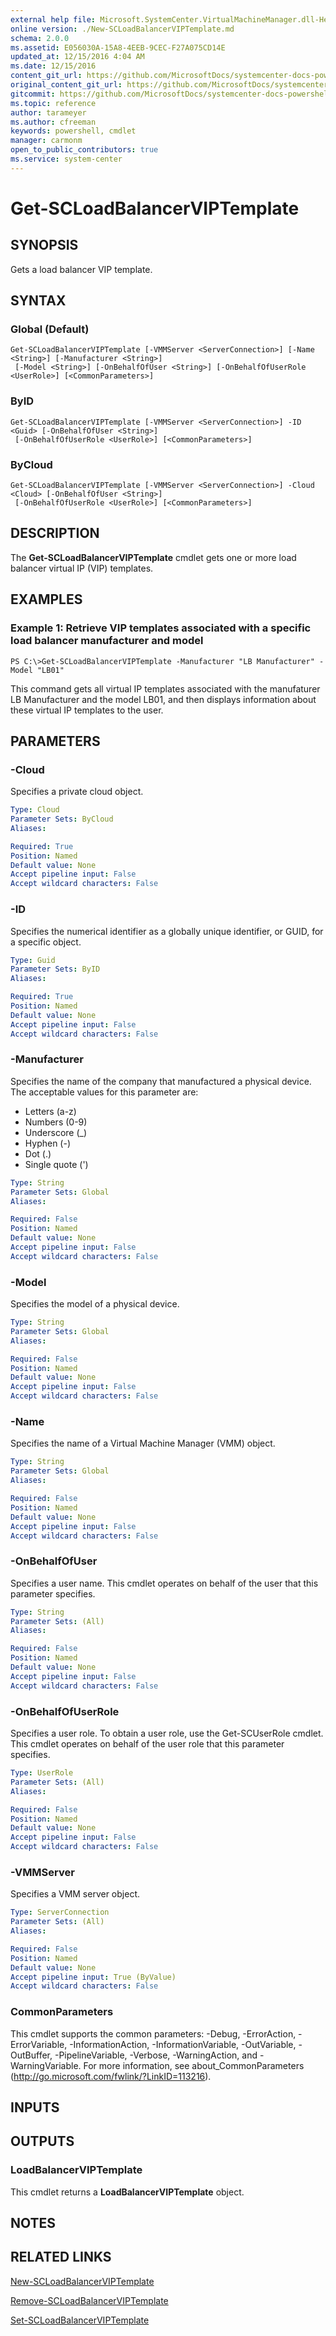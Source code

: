 ```yaml
---
external help file: Microsoft.SystemCenter.VirtualMachineManager.dll-Help.xml
online version: ./New-SCLoadBalancerVIPTemplate.md
schema: 2.0.0
ms.assetid: E056030A-15A8-4EEB-9CEC-F27A075CD14E
updated_at: 12/15/2016 4:04 AM
ms.date: 12/15/2016
content_git_url: https://github.com/MicrosoftDocs/systemcenter-docs-powershell/blob/master/systemcenter-cmdlets/SystemCenter2016/VirtualMachineManager/vlatest/Get-SCLoadBalancerVIPTemplate.md
original_content_git_url: https://github.com/MicrosoftDocs/systemcenter-docs-powershell/blob/master/systemcenter-cmdlets/SystemCenter2016/VirtualMachineManager/vlatest/Get-SCLoadBalancerVIPTemplate.md
gitcommit: https://github.com/MicrosoftDocs/systemcenter-docs-powershell/blob/7df4508c7b907a214e6a8eca76037b06065ef078/systemcenter-cmdlets/SystemCenter2016/VirtualMachineManager/vlatest/Get-SCLoadBalancerVIPTemplate.md
ms.topic: reference
author: tarameyer
ms.author: cfreeman
keywords: powershell, cmdlet
manager: carmonm
open_to_public_contributors: true
ms.service: system-center
---
```


# Get-SCLoadBalancerVIPTemplate

## SYNOPSIS
Gets a load balancer VIP template.

## SYNTAX

### Global (Default)
```
Get-SCLoadBalancerVIPTemplate [-VMMServer <ServerConnection>] [-Name <String>] [-Manufacturer <String>]
 [-Model <String>] [-OnBehalfOfUser <String>] [-OnBehalfOfUserRole <UserRole>] [<CommonParameters>]
```

### ByID
```
Get-SCLoadBalancerVIPTemplate [-VMMServer <ServerConnection>] -ID <Guid> [-OnBehalfOfUser <String>]
 [-OnBehalfOfUserRole <UserRole>] [<CommonParameters>]
```

### ByCloud
```
Get-SCLoadBalancerVIPTemplate [-VMMServer <ServerConnection>] -Cloud <Cloud> [-OnBehalfOfUser <String>]
 [-OnBehalfOfUserRole <UserRole>] [<CommonParameters>]
```

## DESCRIPTION
The **Get-SCLoadBalancerVIPTemplate** cmdlet gets one or more load balancer virtual IP (VIP) templates.

## EXAMPLES

### Example 1: Retrieve VIP templates associated with a specific load balancer manufacturer and model
```
PS C:\>Get-SCLoadBalancerVIPTemplate -Manufacturer "LB Manufacturer" -Model "LB01"
```

This command gets all virtual IP templates associated with the manufaturer LB Manufacturer and the model LB01, and then displays information about these virtual IP templates to the user.

## PARAMETERS

### -Cloud
Specifies a private cloud object.

```yaml
Type: Cloud
Parameter Sets: ByCloud
Aliases: 

Required: True
Position: Named
Default value: None
Accept pipeline input: False
Accept wildcard characters: False
```

### -ID
Specifies the numerical identifier as a globally unique identifier, or GUID, for a specific object.

```yaml
Type: Guid
Parameter Sets: ByID
Aliases: 

Required: True
Position: Named
Default value: None
Accept pipeline input: False
Accept wildcard characters: False
```

### -Manufacturer
Specifies the name of the company that manufactured a physical device.
The acceptable values for this parameter are:


- Letters (a-z) 
- Numbers (0-9) 
- Underscore (_)
- Hyphen (-)
- Dot (.)
- Single quote (')

```yaml
Type: String
Parameter Sets: Global
Aliases: 

Required: False
Position: Named
Default value: None
Accept pipeline input: False
Accept wildcard characters: False
```

### -Model
Specifies the model of a physical device.

```yaml
Type: String
Parameter Sets: Global
Aliases: 

Required: False
Position: Named
Default value: None
Accept pipeline input: False
Accept wildcard characters: False
```

### -Name
Specifies the name of a Virtual Machine Manager (VMM) object.

```yaml
Type: String
Parameter Sets: Global
Aliases: 

Required: False
Position: Named
Default value: None
Accept pipeline input: False
Accept wildcard characters: False
```

### -OnBehalfOfUser
Specifies a user name.
This cmdlet operates on behalf of the user that this parameter specifies.

```yaml
Type: String
Parameter Sets: (All)
Aliases: 

Required: False
Position: Named
Default value: None
Accept pipeline input: False
Accept wildcard characters: False
```

### -OnBehalfOfUserRole
Specifies a user role.
To obtain a user role, use the Get-SCUserRole cmdlet.
This cmdlet operates on behalf of the user role that this parameter specifies.

```yaml
Type: UserRole
Parameter Sets: (All)
Aliases: 

Required: False
Position: Named
Default value: None
Accept pipeline input: False
Accept wildcard characters: False
```

### -VMMServer
Specifies a VMM server object.

```yaml
Type: ServerConnection
Parameter Sets: (All)
Aliases: 

Required: False
Position: Named
Default value: None
Accept pipeline input: True (ByValue)
Accept wildcard characters: False
```

### CommonParameters
This cmdlet supports the common parameters: -Debug, -ErrorAction, -ErrorVariable, -InformationAction, -InformationVariable, -OutVariable, -OutBuffer, -PipelineVariable, -Verbose, -WarningAction, and -WarningVariable. For more information, see about_CommonParameters (http://go.microsoft.com/fwlink/?LinkID=113216).

## INPUTS

## OUTPUTS

### LoadBalancerVIPTemplate
This cmdlet returns a **LoadBalancerVIPTemplate** object.

## NOTES

## RELATED LINKS

[New-SCLoadBalancerVIPTemplate](xref:SystemCenter2016/VirtualMachineManager/vlatest/New-SCLoadBalancerVIPTemplate.md)

[Remove-SCLoadBalancerVIPTemplate](xref:SystemCenter2016/VirtualMachineManager/vlatest/Remove-SCLoadBalancerVIPTemplate.md)

[Set-SCLoadBalancerVIPTemplate](xref:SystemCenter2016/VirtualMachineManager/vlatest/Set-SCLoadBalancerVIPTemplate.md)

